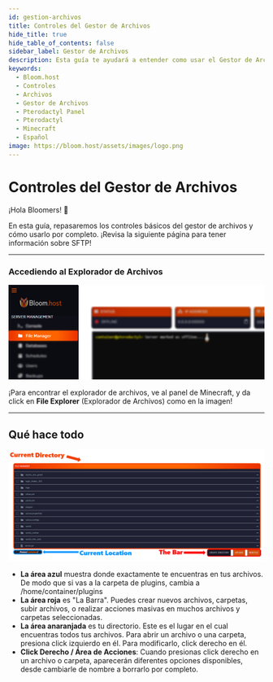 ```yaml
---
id: gestion-archivos
title: Controles del Gestor de Archivos
hide_title: true
hide_table_of_contents: false
sidebar_label: Gestor de Archivos
description: Esta guía te ayudará a entender como usar el Gestor de Archivos en tu navegador.
keywords:
  - Bloom.host
  - Controles
  - Archivos
  - Gestor de Archivos
  - Pterodactyl Panel
  - Pterodactyl
  - Minecraft
  - Español
image: https://bloom.host/assets/images/logo.png
---
```


# Controles del Gestor de Archivos

¡Hola Bloomers! 👋

En esta guía, repasaremos los controles básicos del gestor de archivos y cómo usarlo por completo. ¡Revisa la siguiente página para tener información sobre SFTP!

---

### Accediendo al Explorador de Archivos


![Bloom.host File Manager](/static/img/file-manager-controls/filemanager1.png)


¡Para encontrar el explorador de archivos, ve al panel de Minecraft, y da click en **File Explorer** (Explorador de Archivos) como en la imagen!

---

## Qué hace todo

![Bloom.host File Manager](/static/img/file-manager-controls/filemanager2.png)

- **La área azul** muestra donde exactamente te encuentras en tus archivos. De modo que si vas a la carpeta de plugins, cambia a /home/container/plugins
- **La área roja** es "La Barra". Puedes crear nuevos archivos, carpetas, subir archivos, o realizar acciones masivas en muchos archivos y carpetas seleccionadas. 
- **La área anaranjada** es tu directorio. Este es el lugar en el cual encuentras todos tus archivos. Para abrir un archivo o una carpeta, presiona click izquierdo en él. Para modificarlo, click derecho en él.
- **Click Derecho / Área de Acciones**: Cuando presionas click derecho en un archivo o carpeta, aparecerán diferentes opciones disponibles, desde cambiarle de nombre a borrarlo por completo. 
